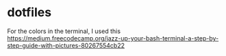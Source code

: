 # dotfiles

For the colors in the terminal, I used this https://medium.freecodecamp.org/jazz-up-your-bash-terminal-a-step-by-step-guide-with-pictures-80267554cb22
